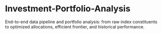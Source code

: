 # Investment-Portfolio-Analysis
End-to-end data pipeline and portfolio analysis: from raw index constituents to optimized allocations, efficient frontier, and historical performance.
